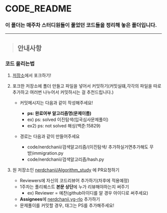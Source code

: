 # CODE_README

### 이 폴더는 매주차 스터디원들이 풀었던 코드들을 정리해 놓은 폴더입니다.

  ---
> ## 안내사항
 ### 코드 올리는법

1. [저장소](https://github.com/nerdchanii/Algorithm_study)에서 포크하기!
  
2. 포크한 저장소에 폴더 만들고 파일을 넣어서 커밋하기(커밋실떄,각각의 파일을 따로 추가하고 여러번 나누어서 커밋하시는 걸 추천드립니다.)
    - 커밋메시지는 다음과 같이 작성해주세요!
       - **ps: 완료여부 알고리즘명(문제이름)**
       - ex) ps: solved 이진탐색(입국심사문제풀이)
       - ex2) ps: not solved 해싱(백준:15829)

    - 경로는 다음과 같이 만들어주세요
       - code/nerdchanii/검색알고리즘/(이진탐색/ 추가하실거면추가해도 무방)immigration.py 
       - code/nerdchanii/검색알고리즘/hash.py 
       
3. 원 저장소인 [nerdchanii/Algorithm_study](https://github.com/nerdchanii/Algorithm_study) 에 PR요청하기

    - Reviewers에 자신의 코드리뷰어 추가하기(차후에 적용예정)
    - 1주차는 풀리퀘스트 **본문 상단**에 누가 리뷰해야하는지 써주기
      - ex) Reviewer = 예찬(github아이디를 알 경우 아이디로 써주세요)
    - **Assignees**에 [nerdchanii](https://github.com/nerdchanii),[vg-rlo](https://github.com/vg-rlo) 추가하기 
    - 문제풀이를 커밋할 경우, 태그는 PS를 추가해주세요! 
  
   
